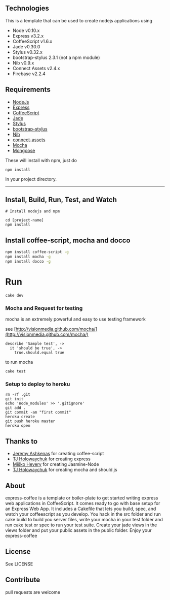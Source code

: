## Technologies
This is a template that can be used to create nodejs applications using 

* Node v0.10.x
* Express v3.2.x
* CoffeeScript v1.6.x
* Jade v0.30.0
* Stylus v0.32.x 
* bootstrap-stylus 2.3.1 (not a npm module)
* Nib v0.9.x
* Connect Assets v2.4.x
* Firebase v2.2.4 

## Requirements

* [NodeJs](http://nodejs.org)
* [Express](http://expressjs.com)
* [CoffeeScript](http://coffeescript.org)
* [Jade](http://jade-lang.com/)
* [Stylus](http://learnboost.github.io/stylus/)
* [bootstrap-stylus](https://github.com/Acquisio/bootstrap-stylus)
* [Nib](http://visionmedia.github.io/nib/)
* [connect-assets](http://github.com/TrevorBurnham/connect-assets)
* [Mocha](http://visionmedia.github.com/mocha/)
* [Mongoose](https://github.com/LearnBoost/mongoose)

These will install with npm, just do 

```
npm install
```

In your project directory.

---

## Install, Build, Run, Test, and Watch

```
# Install nodejs and npm

cd [project-name]
npm install
```

## Install coffee-script, mocha and docco

``` sh
npm install coffee-script -g
npm install mocha -g
npm install docco -g
```

# Run

```
cake dev
```

### Mocha and Request for testing

mocha is an extremely powerful and easy to use testing framework

see [http://visionmedia.github.com/mocha/](http://visionmedia.github.com/mocha/)

    describe 'Sample test', ->
      it 'should be true', ->
        true.should.equal true

to run mocha

    cake test

### Setup to deploy to heroku

    rm -rf .git
    git init
    echo 'node_modules' >> '.gitignore'
    git add .
    git commit -am "first commit"
    heroku create
    git push heroku master
    heroku open


## Thanks to

* [Jeremy Ashkenas](https://github.com/jashkenas) for creating coffee-script
* [TJ Holowaychuk](https://github.com/visionmedia) for creating express
* [Miško Hevery](https://github.com/mhevery) for creating Jasmine-Node
* [TJ Holowaychuk](https://github.com/visionmedia) for creating mocha and should.js

## About

express-coffee is a template or boiler-plate to get started writing 
express web applications in CoffeeScript.  It comes ready to go with base
setup for an Express Web App.  It includes a Cakefile that lets you build, 
spec, and watch your coffeescript as you develop.  You hack in the src folder
and run cake build to build you server files, write your mocha in
your test folder and run cake test or spec to run your test suite.  Create your
jade views in the views folder and put your public assets in the public
folder.  Enjoy your express-coffee 


## License

See LICENSE

## Contribute

pull requests are welcome
